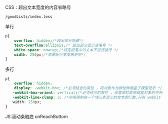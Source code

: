 CSS：超出文本宽度的内容省略号

`/goodLists/index.less`

单行

```css
p{
    overflow: hidden;/*超出部分隐藏*/
    text-overflow:ellipsis;/* 超出部分显示省略号 */
    white-space: nowrap;/*规定段落中的文本不进行换行 */
    width: 250px;/*需要配合宽度来使用*/
}
```

多行

```css
p{
    overflow: hidden; 
    display: -webkit-box; /*必须结合的属性 ，将对象作为弹性伸缩盒子模型显示 */
　　-webkit-box-orient: vertical;/*必须结合的属性 ，设置或检索伸缩盒对象的子元素的排列方式 */
　　-webkit-line-clamp: 3; /*用来限制在一个块元素显示的文本的行数,只有 webkit 内核的浏览器才支持 */
　　width: 250px;
}
```

JS:滚动条触底 onReachButtom

